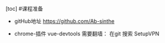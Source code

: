 [toc]
#课程准备
 
 - gitHub地址
            https://github.com/Ab-sinthe

  - chrome-插件 vue-devtools
      需要翻墙：  在git 搜索  SetupVPN


    


